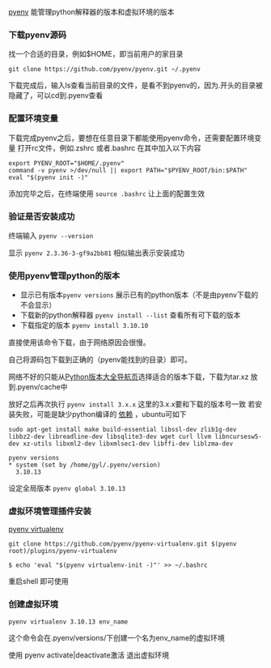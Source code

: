 [pyenv](https://github.com/pyenv/pyenv) 能管理python解释器的版本和虚拟环境的版本

### 下载pyenv源码
找一个合适的目录，例如$HOME，即当前用户的家目录
```
git clone https://github.com/pyenv/pyenv.git ~/.pyenv
```
下载完成后，输入ls查看当前目录的文件，是看不到pyenv的，因为.开头的目录被隐藏了，可以cd到.pyenv查看

### 配置环境变量
下载完成pyenv之后，要想在任意目录下都能使用pyenv命令，还需要配置环境变量
打开rc文件，例如.zshrc 或者.bashrc
在其中加入以下内容
```
export PYENV_ROOT="$HOME/.pyenv"
command -v pyenv >/dev/null || export PATH="$PYENV_ROOT/bin:$PATH"
eval "$(pyenv init -)"
```
添加完毕之后，在终端使用 ```source .bashrc``` 让上面的配置生效

### 验证是否安装成功
终端输入 ```pyenv --version```

显示 ```pyenv 2.3.36-3-gf9a2bb81``` 相似输出表示安装成功

### 使用pyenv管理python的版本
- 显示已有版本```pyenv versions``` 展示已有的python版本（不是由pyenv下载的不会显示）
- 下载新的python解释器 ```pyenv install --list``` 查看所有可下载的版本
- 下载指定的版本 ```pyenv install 3.10.10```

直接使用该命令下载，由于网络原因会很慢。

自己将源码包下载到正确的（pyenv能找到的目录）即可。

网络不好的只能从[Python版本大全导航页](https://www.python.org/downloads/source/)选择适合的版本下载，下载为tar.xz 放到.pyenv/cache中

放好之后再次执行 ```pyenv install 3.x.x``` 这里的3.x.x要和下载的版本号一致
若安装失败，可能是缺少python编译的 [依赖](https://github.com/pyenv/pyenv/wiki) ，ubuntu可如下

``` shell
sudo apt-get install make build-essential libssl-dev zlib1g-dev libbz2-dev libreadline-dev libsqlite3-dev wget curl llvm libncursesw5-dev xz-utils libxml2-dev libxmlsec1-dev libffi-dev liblzma-dev
```

```shell
pyenv versions
* system (set by /home/gyl/.pyenv/version)
  3.10.13
```

设定全局版本
```pyenv global 3.10.13```

### 虚拟环境管理插件安装

[pyenv virtualenv](https://github.com/pyenv/pyenv-virtualenv)

```
git clone https://github.com/pyenv/pyenv-virtualenv.git $(pyenv root)/plugins/pyenv-virtualenv
```

```
$ echo 'eval "$(pyenv virtualenv-init -)"' >> ~/.bashrc
```

重启shell 即可使用

### 创建虚拟环境

```
pyenv virtualenv 3.10.13 env_name
```
这个命令会在.pyenv/versions/下创建一个名为env_name的虚拟环境

使用 pyenv activate|deactivate激活 退出虚拟环境